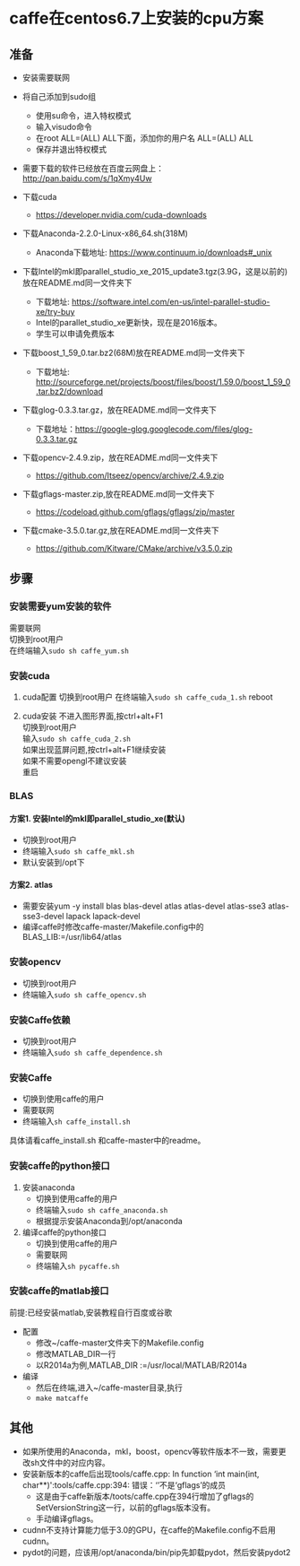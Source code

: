 # caffe在centos6.7上安装的cpu方案

## 准备
- 安装需要联网
- 将自己添加到sudo组
    - 使用su命令，进入特权模式
    - 输入visudo命令
    - 在root    ALL=(ALL)       ALL下面，添加你的用户名    ALL=(ALL)       ALL
    - 保存并退出特权模式

- 需要下载的软件已经放在百度云网盘上：http://pan.baidu.com/s/1qXmy4Uw
- 下载cuda
    - https://developer.nvidia.com/cuda-downloads
- 下载Anaconda-2.2.0-Linux-x86_64.sh(318M)
    - Anaconda下载地址: https://www.continuum.io/downloads#_unix
- 下载Intel的mkl即parallel_studio_xe_2015_update3.tgz(3.9G，这是以前的)放在README.md同一文件夹下
    - 下载地址: https://software.intel.com/en-us/intel-parallel-studio-xe/try-buy
    - Intel的parallet_studio_xe更新快，现在是2016版本。
    - 学生可以申请免费版本
- 下载boost_1_59_0.tar.bz2(68M)放在README.md同一文件夹下
    - 下载地址: http://sourceforge.net/projects/boost/files/boost/1.59.0/boost_1_59_0.tar.bz2/download
- 下载glog-0.3.3.tar.gz，放在README.md同一文件夹下
    - 下载地址：https://google-glog.googlecode.com/files/glog-0.3.3.tar.gz 
- 下载opencv-2.4.9.zip，放在README.md同一文件夹下
    - https://github.com/Itseez/opencv/archive/2.4.9.zip
- 下载gflags-master.zip,放在README.md同一文件夹下
    - https://codeload.github.com/gflags/gflags/zip/master
- 下载cmake-3.5.0.tar.gz,放在README.md同一文件夹下
    - https://github.com/Kitware/CMake/archive/v3.5.0.zip

## 步骤

### 安装需要yum安装的软件
需要联网  
切换到root用户  
在终端输入`sudo sh caffe_yum.sh`

### 安装cuda
1. cuda配置
切换到root用户
在终端输入`sudo sh caffe_cuda_1.sh`
reboot  

2. cuda安装
不进入图形界面,按ctrl+alt+F1  
切换到root用户  
输入`sudo sh caffe_cuda_2.sh`  
如果出现蓝屏问题,按ctrl+alt+F1继续安装  
如果不需要opengl不建议安装  
重启  

### BLAS

#### 方案1. 安装Intel的mkl即parallel_studio_xe(默认)
- 切换到root用户
- 终端输入`sudo sh caffe_mkl.sh`
- 默认安装到/opt下

#### 方案2. atlas
- 需要安装yum -y install blas blas-devel atlas atlas-devel atlas-sse3 atlas-sse3-devel lapack lapack-devel
- 编译caffe时修改caffe-master/Makefile.config中的BLAS_LIB:=/usr/lib64/atlas

### 安装opencv
- 切换到root用户
- 终端输入`sudo sh caffe_opencv.sh`

### 安装Caffe依赖
- 切换到root用户
- 终端输入`sudo sh caffe_dependence.sh`

### 安装Caffe
- 切换到使用caffe的用户
- 需要联网
- 终端输入`sh caffe_install.sh`

具体请看caffe_install.sh 和caffe-master中的readme。

### 安装caffe的python接口
1. 安装anaconda
    - 切换到使用caffe的用户
    - 终端输入`sudo sh caffe_anaconda.sh`
    - 根据提示安装Anaconda到/opt/anaconda
2. 编译caffe的python接口
    - 切换到使用caffe的用户
    - 需要联网
    - 终端输入`sh pycaffe.sh`

### 安装caffe的matlab接口

前提:已经安装matlab,安装教程自行百度或谷歌

- 配置
    - 修改~/caffe-master文件夹下的Makefile.config
    - 修改MATLAB_DIR一行
    - 以R2014a为例,MATLAB_DIR :=/usr/local/MATLAB/R2014a
- 编译
    - 然后在终端,进入~/caffe-master目录,执行
    - `make matcaffe`

## 其他
- 如果所使用的Anaconda，mkl，boost，opencv等软件版本不一致，需要更改sh文件中的对应内容。
- 安装新版本的caffe后出现tools/caffe.cpp: In function ‘int main(int, char**)':tools/caffe.cpp:394: 错误：‘’不是‘gflags’的成员
    - 这是由于caffe新版本/toots/caffe.cpp在394行增加了gflags的SetVersionString这一行，以前的gflags版本没有。
    - 手动编译gflags。
- cudnn不支持计算能力低于3.0的GPU，在caffe的Makefile.config不启用cudnn。
-  pydot的问题，应该用/opt/anaconda/bin/pip先卸载pydot，然后安装pydot2

